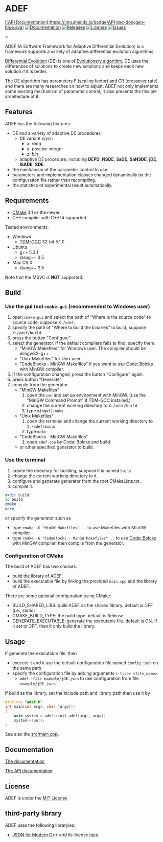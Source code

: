 # ADEF

[![API Documentation](https://img.shields.io/badge/API doc-doxygen-blue.svg)](http://ukjhsa.github.io/adef)
[![Documentation](https://img.shields.io/badge/doc-Markdown-blue.svg)](doc/documentation.md)
[![Releases](https://img.shields.io/github/release/ukjhsa/adef.svg)](https://github.com/ukjhsa/adef/releases)
[![License](https://img.shields.io/badge/license-MIT-blue.svg)](LICENSE)
[![Issues](https://img.shields.io/github/issues/ukjhsa/adef.svg)](https://github.com/ukjhsa/adef/issues)

=

ADEF (A Software Framework for Adaptive Differential Evolution) is a
framework supports a variety of adaptive differential evolution algorithms.

[Differential Evolution](https://en.wikipedia.org/wiki/Differential_evolution) (DE) is one of [Evolutionary algorithm](https://en.wikipedia.org/wiki/Evolutionary_algorithm). DE uses the differences of solutions to create new solutions and keeps each new solution if it is better.

The DE algorithm has parameters F (scaling factor) and CR (crossover rate) and there are many researches on how to adjust. ADEF not only implements some existing mechanism of parameter control, it also presents the flexible architecture of it.

## Features
ADEF has the following features:
- DE and a variety of adaptive DE procedures
    - DE variant *x*/*y*/*z*:
        - *x*: *rand*
        - *y*: positive integer
        - *z*: *bin*
    - adaptive DE procedure, including **DEPD**, **NSDE**, **SaDE**, **SaNSDE**, **jDE**, **ISADE**, **SDE**.
- the mechanism of the parameter control to use.
- parameters and implementation classes changed dynamically by the configuration file rather than recompiling.
- the statistics of experimental result automatically.

## Requirements
- [CMake](https://cmake.org/) 3.1 or the newer.
- C++ compiler with C++14 supported.

Tested environments:
- Windows
    - [TDM-GCC](http://tdm-gcc.tdragon.net/) 32-bit 5.1.0
- Ubuntu
    - g++ 5.2.1
    - clang++ 3.5
- Mac OS X
    - clang++ 3.5

Note that the MSVC is **NOT** supported.

## Build
### Use the gui tool `cmake-gui` (recommended to Windows user)
1. open `cmake-gui` and select the path of "Where is the source code" to source code, suppose `X:/adef`.
1. specify the path of "Where to build the binaries" to build, suppose `X:/adef/build`.
1. press the button "Configure".
1. select the generator. If the default compilers fails to find, specify them.
    - "MinGW Makefiles" for Windows user. The compiler should be mingw32-g++.
    - "Unix Makefiles" for Unix user.
    - "CodeBlocks - MinGW Makefiles" if you want to use [Code::Bolcks](http://www.codeblocks.org/) with MinGW compiler.
1. if the configuration changed, press the button "Configure" again.
1. press button "Generate".
1. compile from the generator
    - "MinGW Makefiles"
        1. open the `cmd` and set up environment with MinGW. (use the "MinGW Command Prompt" if TDM-GCC installed.)
        1. change the current working directory to `X:/adef/build`.
        1. type `mingw32-make`.
    - "Unix Makefiles"
        1. open the terminal and change the current working directory to `X:/adef/build`.
        1. type `make`
    - "CodeBlocks - MinGW Makefiles"
        1. open `adef.cbp` by Code::Bolcks and build.
    - or other specified generator to build.

### Use the terminal

1. create the directory for building, suppose it is named `build`.
1. change the current working directory to it.
1. configure and generate generator from the root CMakeLists.txt.
1. compile it.

```sh
mkdir build
cd build
cmake ..
make
```

or specify the generator such as
- type `cmake -G "MinGW Makefiles" ..` to use Makefiles with MinGW compiler.
- type `cmake -G "CodeBlocks - MinGW Makefiles" ..` to use [Code::Bolcks](http://www.codeblocks.org/) with MinGW compiler.
then compile from the generator.

### Configuration of CMake
The build of ADEF has two choices:
- build the library of ADEF.
- build the executable file by linking the provided `main.cpp` and the library of ADEF.

There are some optional configuration using CMake:
- BUILD_SHARED_LIBS: build ADEF as the shared library. default is OFF (i.e., static)
- CMAKE_BUILD_TYPE: the build type. default is Release.
- GENERATE_EXECUTABLE: generate the executable file. default is ON. If it set to OFF, then it only build the library.

## Usage
If generate the executable file, then
- execute it and it use the default configuration file named `config.json` on the same path.
- specify the configuration file by adding arguments `<-file> <file_name>`.
    - `adef -file example/jDE.json` to use configuration from file `example/jDE.json`.

If build as the library, set the include path and library path then use it by

```cpp
#include "adef.h"
int main(int argc, char *argv[])
{
    auto system = adef::init_adef(argc, argv);
    system->run();
}
```

See also the [src/main.cpp](src/main.cpp).

## Documentation

[The documentation](doc/documentation.md)

[The API documentation](http://ukjhsa.github.io/adef/)

## License
ADEF is under the [MIT License](LICENSE)

## third-party library
ADEF uses the following libraryies:
- [JSON for Modern C++](https://github.com/nlohmann/json) and its license [here](thirdparty/json/LICENSE.MIT)

